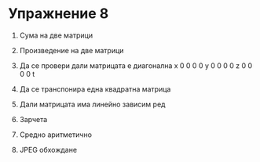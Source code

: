 Упражнение 8
===

1. Сума на две матрици
2. Произведение на две матрици
3. Да се провери дали матрицата е диагонална
  x 0 0 0
  0 y 0 0
  0 0 z 0
  0 0 0 t

4. Да се транспонира една квадратна матрица
5. Дали матрицата има линейно зависим ред
6. Зарчета
7. Средно аритметично
8. JPEG обхождане

